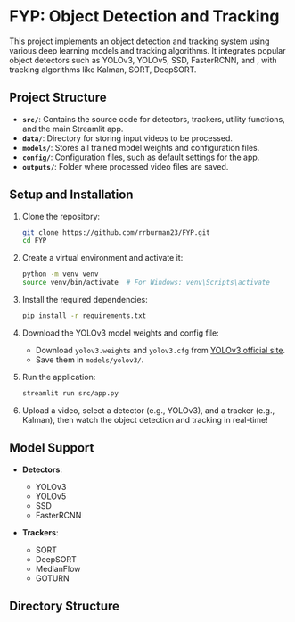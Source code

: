 # FYP: Object Detection and Tracking

This project implements an object detection and tracking system using various deep learning models and tracking algorithms. It integrates popular object detectors such as YOLOv3, YOLOv5, SSD, FasterRCNN, and  , with tracking algorithms like Kalman, SORT, DeepSORT.

## Project Structure

- **`src/`**: Contains the source code for detectors, trackers, utility functions, and the main Streamlit app.
- **`data/`**: Directory for storing input videos to be processed.
- **`models/`**: Stores all trained model weights and configuration files.
- **`config/`**: Configuration files, such as default settings for the app.
- **`outputs/`**: Folder where processed video files are saved.

## Setup and Installation

1. Clone the repository:

   ```bash
   git clone https://github.com/rrburman23/FYP.git
   cd FYP
   ```

2. Create a virtual environment and activate it:

   ```bash
   python -m venv venv
   source venv/bin/activate  # For Windows: venv\Scripts\activate
   ```

3. Install the required dependencies:

   ```bash
   pip install -r requirements.txt
   ```

4. Download the YOLOv3 model weights and config file:

   - Download `yolov3.weights` and `yolov3.cfg` from [YOLOv3 official site](https://pjreddie.com/darknet/yolo/).
   - Save them in `models/yolov3/`.

5. Run the application:

   ```bash
   streamlit run src/app.py
   ```

6. Upload a video, select a detector (e.g., YOLOv3), and a tracker (e.g., Kalman), then watch the object detection and tracking in real-time!

## Model Support

- **Detectors**:

  - YOLOv3
  - YOLOv5 
  - SSD 
  - FasterRCNN 

- **Trackers**:
  - SORT
  - DeepSORT
  - MedianFlow
  - GOTURN

## Directory Structure
